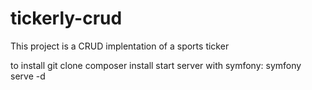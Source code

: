 # tickerly-crud
This project is a CRUD implentation of a sports ticker

to install
git clone 
composer install
start server with symfony: symfony serve -d
